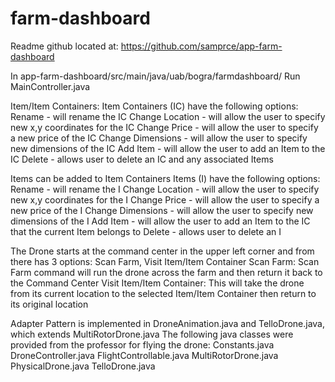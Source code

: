 # farm-dashboard
Readme
github located at:
https://github.com/samprce/app-farm-dashboard

In app-farm-dashboard/src/main/java/uab/bogra/farmdashboard/
Run MainController.java

Item/Item Containers:
Item Containers (IC) have the following options:
Rename - will rename the IC
Change Location - will allow the user to specify new x,y coordinates for the IC
Change Price - will allow the user to specify a new price of the IC
Change Dimensions - will allow the user to specify new dimensions of the IC
Add Item - will allow the user to add an Item to the IC
Delete - allows user to delete an IC and any associated Items

Items can be added to Item Containers
Items (I) have the following options:
Rename - will rename the I
Change Location - will allow the user to specify new x,y coordinates for the I
Change Price - will allow the user to specify a new price of the I
Change Dimensions - will allow the user to specify new dimensions of the I
Add Item - will allow the user to add an Item to the IC that the current Item belongs to 
Delete - allows user to delete an I

The Drone starts at the command center in the upper left corner and from there has 3 options:
Scan Farm, Visit Item/Item Container
Scan Farm:
Scan Farm command will run the drone across the farm and then return it back to the Command Center
Visit Item/Item Container:
This will take the drone from its current location to the selected Item/Item Container then return to its original location

Adapter Pattern is implemented in DroneAnimation.java and TelloDrone.java, which extends MultiRotorDrone.java
The following java classes were provided from the professor for flying the drone:
Constants.java
DroneController.java
FlightControllable.java
MultiRotorDrone.java
PhysicalDrone.java
TelloDrone.java
